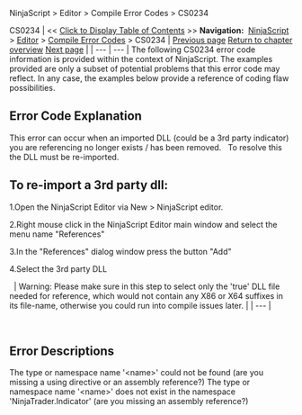 ﻿
NinjaScript \> Editor \> Compile Error Codes \> CS0234

CS0234
| \<\< [Click to Display Table of Contents](cs0234.md) \>\> **Navigation:**     [NinjaScript](ninjascript.md) \> [Editor](editor.md) \> [Compile Error Codes](compile_error_codes.md) \> CS0234 | [Previous page](cs0201.md) [Return to chapter overview](compile_error_codes.md) [Next page](cs0246.md) |
| --- | --- |
The following CS0234 error code information is provided within the context of NinjaScript. The examples provided are only a subset of potential problems that this error code may reflect. In any case, the examples below provide a reference of coding flaw possibilities.
 
## Error Code Explanation
This error can occur when an imported DLL (could be a 3rd party indicator) you are referencing no longer exists / has been removed.
 
To resolve this the DLL must be re\-imported. 
 
## To re\-import a 3rd party dll:
1\.Open the NinjaScript Editor via New \> NinjaScript editor.

2\.Right mouse click in the NinjaScript Editor main window and select the menu name "References"

3\.In the "References" dialog window press the button "Add"

4\.Select the 3rd party DLL

 
| Warning: Please make sure in this step to select only the 'true' DLL file needed for reference, which would not contain any X86 or X64 suffixes in its file\-name, otherwise you could run into compile issues later. |
| --- |

 
## Error Descriptions
The type or namespace name '\<name\>' could not be found (are you missing a using directive or an assembly reference?)
The type or namespace name '\<name\>' does not exist in the namespace 'NinjaTrader.Indicator' (are you missing an assembly reference?)
